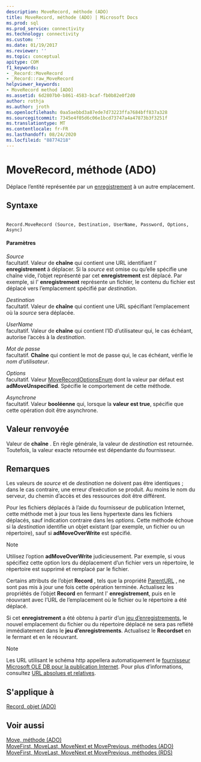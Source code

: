 ```yaml
---
description: MoveRecord, méthode (ADO)
title: MoveRecord, méthode (ADO) | Microsoft Docs
ms.prod: sql
ms.prod_service: connectivity
ms.technology: connectivity
ms.custom: ''
ms.date: 01/19/2017
ms.reviewer: ''
ms.topic: conceptual
apitype: COM
f1_keywords:
- _Record::MoveRecord
- _Record::raw_MoveRecord
helpviewer_keywords:
- MoveRecord method [ADO]
ms.assetid: 6d2807b0-b861-4583-bcaf-fb0b82e0f2d0
author: rothja
ms.author: jroth
ms.openlocfilehash: 0aa5aebbd3a87ede7d73223ffa7684bff837a328
ms.sourcegitcommit: 7345e4f05d6c06e1bcd73747a4a47873b3f3251f
ms.translationtype: MT
ms.contentlocale: fr-FR
ms.lasthandoff: 08/24/2020
ms.locfileid: "88774218"
---
```

# <a name="moverecord-method-ado"></a>MoveRecord, méthode (ADO)
Déplace l’entité représentée par un [enregistrement](./record-object-ado.md) à un autre emplacement.  
  
## <a name="syntax"></a>Syntaxe  
  
```  
  
Record.MoveRecord (Source, Destination, UserName, Password, Options, Async)  
```  
  
#### <a name="parameters"></a>Paramètres  
 *Source*  
 facultatif. Valeur de **chaîne** qui contient une URL identifiant l' **enregistrement** à déplacer. Si la *source* est omise ou qu’elle spécifie une chaîne vide, l’objet représenté par cet **enregistrement** est déplacé. Par exemple, si l' **enregistrement** représente un fichier, le contenu du fichier est déplacé vers l’emplacement spécifié par *destination*.  
  
 *Destination*  
 facultatif. Valeur de **chaîne** qui contient une URL spécifiant l’emplacement où la *source* sera déplacée.  
  
 *UserName*  
 facultatif. Valeur de **chaîne** qui contient l’ID d’utilisateur qui, le cas échéant, autorise l’accès à la *destination*.  
  
 *Mot de passe*  
 facultatif. **Chaîne** qui contient le mot de passe qui, le cas échéant, vérifie le *nom d’utilisateur*.  
  
 *Options*  
 facultatif. Valeur [MoveRecordOptionsEnum](./moverecordoptionsenum.md) dont la valeur par défaut est **adMoveUnspecified**. Spécifie le comportement de cette méthode.  
  
 *Asynchrone*  
 facultatif. Valeur **booléenne** qui, lorsque la **valeur est true**, spécifie que cette opération doit être asynchrone.  
  
## <a name="return-value"></a>Valeur renvoyée  
 Valeur de **chaîne** . En règle générale, la valeur de *destination* est retournée. Toutefois, la valeur exacte retournée est dépendante du fournisseur.  
  
## <a name="remarks"></a>Remarques  
 Les valeurs de *source* et de *destination* ne doivent pas être identiques ; dans le cas contraire, une erreur d’exécution se produit. Au moins le nom du serveur, du chemin d’accès et des ressources doit être différent.  
  
 Pour les fichiers déplacés à l’aide du fournisseur de publication Internet, cette méthode met à jour tous les liens hypertexte dans les fichiers déplacés, sauf indication contraire dans les *options*. Cette méthode échoue si la *destination* identifie un objet existant (par exemple, un fichier ou un répertoire), sauf si **adMoveOverWrite** est spécifié.  
  
> [!NOTE]
>  Utilisez l’option **adMoveOverWrite** judicieusement. Par exemple, si vous spécifiez cette option lors du déplacement d’un fichier vers un répertoire, le répertoire est supprimé et remplacé par le fichier.  
  
 Certains attributs de l’objet **Record** , tels que la propriété [ParentURL](./parenturl-property-ado.md) , ne sont pas mis à jour une fois cette opération terminée. Actualisez les propriétés de l’objet **Record** en fermant l' **enregistrement**, puis en le réouvrant avec l’URL de l’emplacement où le fichier ou le répertoire a été déplacé.  
  
 Si cet **enregistrement** a été obtenu à partir d’un [jeu d’enregistrements](./recordset-object-ado.md), le nouvel emplacement du fichier ou du répertoire déplacé ne sera pas reflété immédiatement dans le **jeu d’enregistrements**. Actualisez le **Recordset** en le fermant et en le réouvrant.  
  
> [!NOTE]
>  Les URL utilisant le schéma http appellera automatiquement le [fournisseur Microsoft OLE DB pour la publication Internet](../../guide/appendixes/microsoft-ole-db-provider-for-internet-publishing.md). Pour plus d’informations, consultez [URL absolues et relatives](../../guide/data/absolute-and-relative-urls.md).  
  
## <a name="applies-to"></a>S'applique à  
 [Record, objet (ADO)](./record-object-ado.md)  
  
## <a name="see-also"></a>Voir aussi  
 [Move, méthode (ADO)](./move-method-ado.md)   
 [MoveFirst, MoveLast, MoveNext et MovePrevious, méthodes (ADO)](./movefirst-movelast-movenext-and-moveprevious-methods-ado.md)   
 [MoveFirst, MoveLast, MoveNext et MovePrevious, méthodes (RDS)](../rds-api/movefirst-movelast-movenext-and-moveprevious-methods-rds.md)